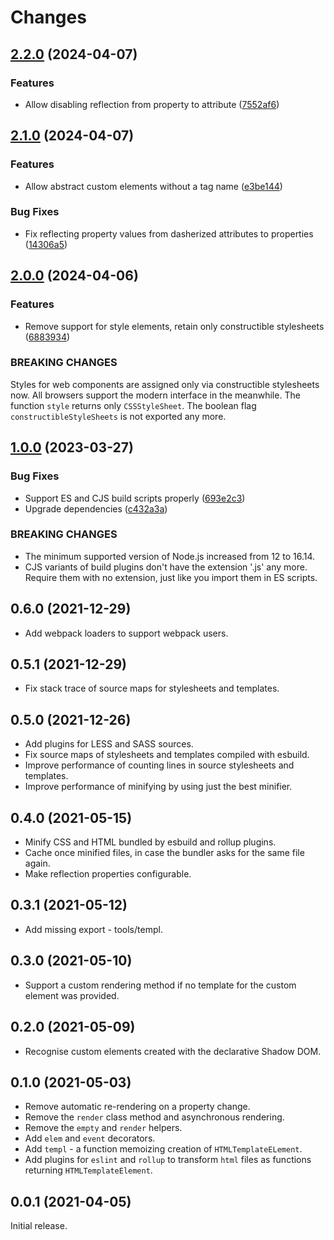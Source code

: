 # Changes

## [2.2.0](https://github.com/prantlf/bacom/compare/v2.1.0...v2.2.0) (2024-04-07)

### Features

* Allow disabling reflection from property to attribute ([7552af6](https://github.com/prantlf/bacom/commit/7552af64869f8f9180afd0dde2a57c31ea0f400e))

## [2.1.0](https://github.com/prantlf/bacom/compare/v2.0.0...v2.1.0) (2024-04-07)

### Features

* Allow abstract custom elements without a tag name ([e3be144](https://github.com/prantlf/bacom/commit/e3be144bfe18bf781fa4a74abc34b9ce0a83b0da))

### Bug Fixes

* Fix reflecting property values from dasherized attributes to properties ([14306a5](https://github.com/prantlf/bacom/commit/14306a565f6239daeecfd787eadf4e44ca8aeccd))

## [2.0.0](https://github.com/prantlf/bacom/compare/v1.0.0...v2.0.0) (2024-04-06)

### Features

* Remove support for style elements, retain only constructible stylesheets ([6883934](https://github.com/prantlf/bacom/commit/688393448407819664db11fbac9ecb7055612ca3))

### BREAKING CHANGES

Styles for web components are assigned only via
constructible stylesheets now. All browsers support the modern interface
in the meanwhile. The function `style` returns only `CSSStyleSheet`. The
boolean flag `constructibleStyleSheets` is not exported any more.

## [1.0.0](https://github.com/prantlf/bacom/compare/v0.6.0...v1.0.0) (2023-03-27)

### Bug Fixes

* Support ES and CJS build scripts properly ([693e2c3](https://github.com/prantlf/bacom/commit/693e2c39137f5c3a938da0c053106c393d426fd7))
* Upgrade dependencies ([c432a3a](https://github.com/prantlf/bacom/commit/c432a3a86c9a47c464d6aa75237ad0ebf4e1b892))

### BREAKING CHANGES

* The minimum supported version of Node.js increased from 12 to 16.14.
* CJS variants of build plugins don't have the extension '.js' any more. Require them with no extension, just like you import them in ES scripts.

## 0.6.0 (2021-12-29)

* Add webpack loaders to support webpack users.

## 0.5.1 (2021-12-29)

* Fix stack trace of source maps for stylesheets and templates.

## 0.5.0 (2021-12-26)

* Add plugins for LESS and SASS sources.
* Fix source maps of stylesheets and templates compiled with esbuild.
* Improve performance of counting lines in source stylesheets and templates.
* Improve performance of minifying by using just the best minifier.

## 0.4.0 (2021-05-15)

* Minify CSS and HTML bundled by esbuild and rollup plugins.
* Cache once minified files, in case the bundler asks for the same file again.
* Make reflection properties configurable.

## 0.3.1 (2021-05-12)

* Add missing export - tools/templ.

## 0.3.0 (2021-05-10)

* Support a custom rendering method if no template for the custom element was provided.

## 0.2.0 (2021-05-09)

* Recognise custom elements created with the declarative Shadow DOM.

## 0.1.0 (2021-05-03)

* Remove automatic re-rendering on a property change.
* Remove the `render` class method and asynchronous rendering.
* Remove the `empty` and `render` helpers.
* Add `elem` and `event` decorators.
* Add `templ` - a function memoizing creation of `HTMLTemplateELement`.
* Add plugins for `eslint` and `rollup` to transform `html` files as functions returning `HTMLTemplateElement`.

## 0.0.1 (2021-04-05)

Initial release.
